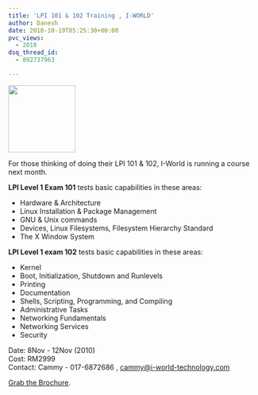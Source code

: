 ```yaml
---
title: 'LPI 101 & 102 Training , I-WORLD'
author: Danesh
date: 2010-10-19T05:25:30+00:00
pvc_views:
  - 2010
dsq_thread_id:
  - 892737963

---
```

[<img loading="lazy" class="size-full wp-image-2207 alignnone" title="LPI-Logo" src="/wp-content/uploads/2010/10/LPI-Logo.jpg" alt="" width="135" height="135" srcset="/wp-content/uploads/2010/10/LPI-Logo.jpg 225w, /wp-content/uploads/2010/10/LPI-Logo-150x150.jpg 150w" sizes="(max-width: 135px) 100vw, 135px" />][1]

For those thinking of doing their LPI 101 & 102, I-World is running a course next month.

**LPI Level 1 Exam 101** tests basic capabilities in these areas:

  * Hardware & Architecture
  * Linux Installation & Package Management
  * GNU & Unix commands
  * Devices, Linux Filesystems, Filesystem Hierarchy Standard
  * The X Window System

**LPI Level 1 exam 102** tests basic capabilities in these areas:

  * Kernel
  * Boot, Initialization, Shutdown and Runlevels
  * Printing
  * Documentation
  * Shells, Scripting, Programming, and Compiling
  * Administrative Tasks
  * Networking Fundamentals
  * Networking Services
  * Security

Date: 8Nov - 12Nov (2010)  
Cost: RM2999  
Contact: Cammy - 017-6872686 , cammy@i-world-technology.com

[Grab the Brochure][2].

 [1]: /wp-content/uploads/2010/10/LPI-Logo.jpg
 [2]: /wp-content/uploads/2010/10/I-WORLD-Linux-LPI-101-102.pdf